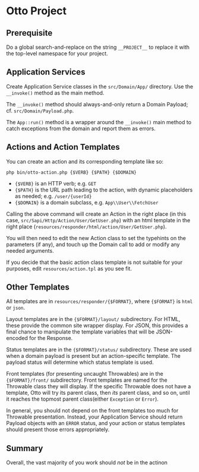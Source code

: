 # Otto Project

## Prerequisite

Do a global search-and-replace on the string `__PROJECT__` to replace it
with the top-level namespace for your project.

## Application Services

Create Application Service classes in the `src/Domain/App/` directory. Use the
`__invoke()` method as the main method.

The `__invoke()` method should always-and-only return a Domain Payload; cf.
`src/Domain/Payload.php`.

The `App::run()` method is a wrapper around the `__invoke()` main method to
catch exceptions from the domain and report them as errors.

## Actions and Action Templates

You can create an action and its corresponding template like so:

`php bin/otto-action.php {$VERB} {$PATH} {$DOMAIN}`

- `{$VERB}` is an HTTP verb; e.g. `GET`
- `{$PATH}` is the URL path leading to the action, with dynamic placeholders
  as needed; e.g. `/user/{userId}`
- `{$DOMAIN}` is a domain subclass, e.g. `App\\User\\FetchUser`

Calling the above command will create an Action in the right place (in this
case, `src/Sapi/Http/Action/User/GetUser.php`) with an html template in the
right place (`resources/responder/html/action/User/GetUser.php`).

You will then need to edit the new Action class to set the typehints on the
parameters (if any), and touch up the Domain call to add or modify any needed
arguments.

If you decide that the basic action class template is not suitable for your
purposes, edit `resources/action.tpl` as you see fit.

## Other Templates

All templates are in `resources/responder/{$FORMAT}`, where `{$FORMAT}` is
`html` or `json`.

Layout templates are in the `{$FORMAT}/layout/` subdirectory. For HTML, these provide
the common site wrapper display. For JSON, this provides a final chance to
manipulate the template variables that will be JSON-encoded for the Response.

Status templates are in the `{$FORMAT}/status/` subdirectory. These are used
when a domain payload is present but an action-specific template.
The payload status will determine which status template is used.

Front templates (for presenting uncaught Throwables) are in the
`{$FORMAT}/front/` subdirectory. Front templates are named for the Throwable
class they will display. If the specific Throwable does not have a template,
Otto will try its parent class, then *its* parent class, and so on, until it
reaches the topmost parent class(either `Exception` or `Error`).

In general, you should not depend on the front templates too much for Throwable
presentation. Instead, your Application Service should return Payload objects
with an `ERROR` status, and your action or status templates should present
those errors appropriately.

## Summary

Overall, the vast majority of you work should *not* be in the actinon
